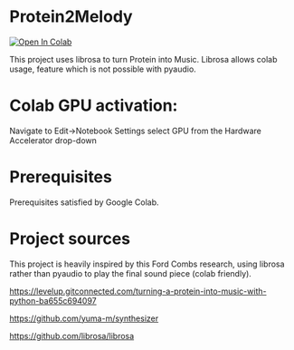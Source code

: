 # Protein2Melody


[![Open In Colab](https://colab.research.google.com/assets/colab-badge.svg)](https://colab.research.google.com/drive/1OUJZvBX-eWwt_F44bG37DRiscwLk3ne_?usp=sharing)

This project uses librosa to turn Protein into Music.
Librosa allows colab usage, feature which is not possible with pyaudio.

# Colab GPU activation:

Navigate to Edit→Notebook Settings 
select GPU from the Hardware Accelerator drop-down

# Prerequisites

Prerequisites satisfied by Google Colab.


# Project sources

This project is heavily inspired by this Ford Combs research, using librosa rather than pyaudio to play the final sound piece (colab friendly).


https://levelup.gitconnected.com/turning-a-protein-into-music-with-python-ba655c694097

https://github.com/yuma-m/synthesizer

https://github.com/librosa/librosa

